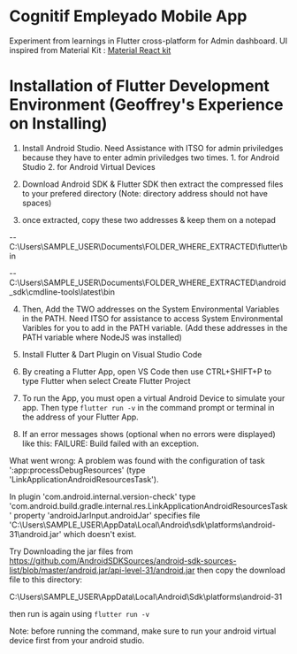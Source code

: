 # Cognitif Empleyado Mobile App

Experiment from learnings in Flutter cross-platform for Admin dashboard.
UI inspired from Material Kit : [Material React kit](https://material-kit-react.devias.io/)

# Installation of Flutter Development Environment (Geoffrey's Experience on Installing)

1. Install Android Studio. Need Assistance with ITSO for admin priviledges because they have to enter admin priviledges two times. 1. for Android Studio 2. for Android Virtual Devices

2. Download Android SDK & Flutter SDK then extract the compressed files to your prefered directory (Note: directory address should not have spaces) 

3. once extracted, copy these two addresses & keep them on a notepad

-- C:\Users\SAMPLE_USER\Documents\FOLDER_WHERE_EXTRACTED\flutter\bin

-- C:\Users\SAMPLE_USER\Documents\FOLDER_WHERE_EXTRACTED\android_sdk\cmdline-tools\latest\bin

4. Then, Add the TWO addresses on the System Environmental Variables in the PATH. Need ITSO for assistance to access System Environmental Varibles for you to add in the PATH variable. (Add these addresses in the PATH variable where NodeJS was installed)

5. Install Flutter & Dart Plugin on Visual Studio Code

6. By creating a Flutter App, open VS Code then use CTRL+SHIFT+P to type Flutter when select Create Flutter Project

7. To run the App, you must open a virtual Android Device to simulate your app. Then type `flutter run -v` in the command prompt or terminal in the address of your Flutter App.

8. If an error messages shows (optional when no errors were displayed) like this:
FAILURE: Build failed with an exception.

What went wrong: A problem was found with the configuration of task ':app:processDebugResources' (type 'LinkApplicationAndroidResourcesTask').

In plugin 'com.android.internal.version-check' type 'com.android.build.gradle.internal.res.LinkApplicationAndroidResourcesTask' property 'androidJarInput.androidJar' specifies file 'C:\Users\SAMPLE_USER\AppData\Local\Android\sdk\platforms\android-31\android.jar' which doesn't exist.

Try Downloading the jar files from https://github.com/AndroidSDKSources/android-sdk-sources-list/blob/master/android.jar/api-level-31/android.jar then copy the download file to this directory:

C:\Users\SAMPLE_USER\AppData\Local\Android\Sdk\platforms\android-31

then run is again using `flutter run -v`

Note: before running the command, make sure to run your android virtual device first from your android studio.

